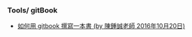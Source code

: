 ### Tools/ gitBook

* [如何用 gitbook 撰寫一本書 \(by 陳鍾誠老師 2016年10月20日\)](https://www.youtube.com/watch?v=NdYG2LBMy78)
